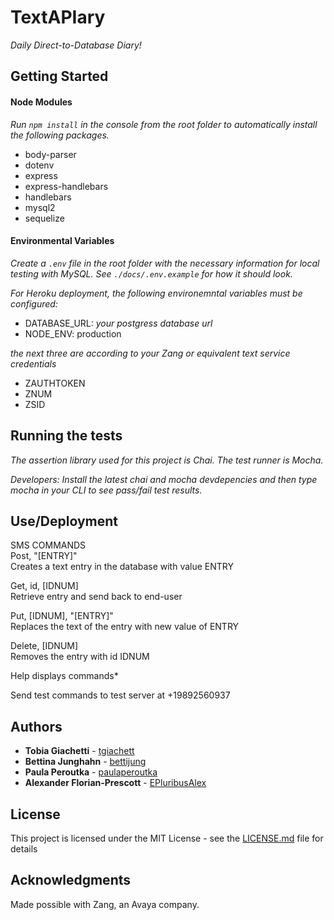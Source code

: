 # TextAPIary

*Daily Direct-to-Database Diary!*

## Getting Started

#### Node Modules

*Run `npm install` in the console from the root folder to automatically install the following packages.*

* body-parser
* dotenv
* express
* express-handlebars
* handlebars
* mysql2
* sequelize

#### Environmental Variables

*Create a `.env` file in the root folder with the necessary information for local testing with MySQL. See `./docs/.env.example` for how it should look.*

*For Heroku deployment, the following environemntal variables must be configured:*

* DATABASE_URL: *your postgress database url*
* NODE_ENV: production

*the next three are according to your Zang or equivalent text service credentials*
* ZAUTHTOKEN
* ZNUM
* ZSID

## Running the tests

*The assertion library used for this project is Chai. The test runner is Mocha.*

*Developers: Install the latest chai and mocha devdepencies and then type mocha in your CLI to see pass/fail test results.*

## Use/Deployment

SMS COMMANDS  
Post, "[ENTRY]"  
  Creates a text entry in the database with value ENTRY  
  
Get, id, [IDNUM]      
  Retrieve entry and send back to end-user
  
Put, [IDNUM], "[ENTRY]"  
  Replaces the text of the entry with new value of ENTRY
  
Delete, [IDNUM]  
  Removes the entry with id IDNUM  
  
Help
  displays commands*
  
Send test commands to test server at +19892560937


## Authors

* **Tobia Giachetti** - [tgiachett](https://github.com/tgiachett)
* **Bettina Junghahn** - [bettijung](https://github.com/bettijung)
* **Paula Peroutka** - [paulaperoutka](https://github.com/paulaperoutka)
* **Alexander Florian-Prescott** - [EPluribusAlex](https://github.com/EPluribusAlex)

## License

This project is licensed under the MIT License - see the [LICENSE.md](LICENSE.md) file for details

## Acknowledgments

Made possible with Zang, an Avaya company.
